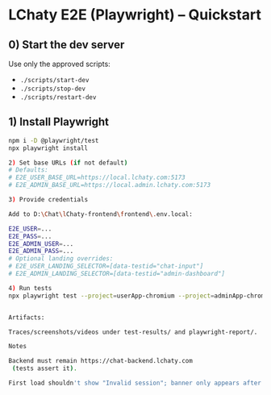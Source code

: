 # LChaty E2E (Playwright) – Quickstart

## 0) Start the dev server
Use only the approved scripts:
- `./scripts/start-dev`
- `./scripts/stop-dev`
- `./scripts/restart-dev`

## 1) Install Playwright
```bash
npm i -D @playwright/test
npx playwright install

2) Set base URLs (if not default)
# Defaults:
# E2E_USER_BASE_URL=https://local.lchaty.com:5173
# E2E_ADMIN_BASE_URL=https://local.admin.lchaty.com:5173

3) Provide credentials

Add to D:\Chat\lChaty-frontend\frontend\.env.local:

E2E_USER=...
E2E_PASS=...
E2E_ADMIN_USER=...
E2E_ADMIN_PASS=...
# Optional landing overrides:
# E2E_USER_LANDING_SELECTOR=[data-testid="chat-input"]
# E2E_ADMIN_LANDING_SELECTOR=[data-testid="admin-dashboard"]

4) Run tests
npx playwright test --project=userApp-chromium --project=adminApp-chromium


Artifacts:

Traces/screenshots/videos under test-results/ and playwright-report/.

Notes

Backend must remain https://chat-backend.lchaty.com
 (tests assert it).

First load shouldn't show "Invalid session"; banner only appears after a failed submit.
